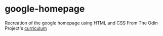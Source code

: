 # google-homepage
Recreation of the google homepage using HTML and CSS
From The Odin Project's [curriculum](http://www.theodinproject.com/courses/web-development-101/lessons/html-css)
